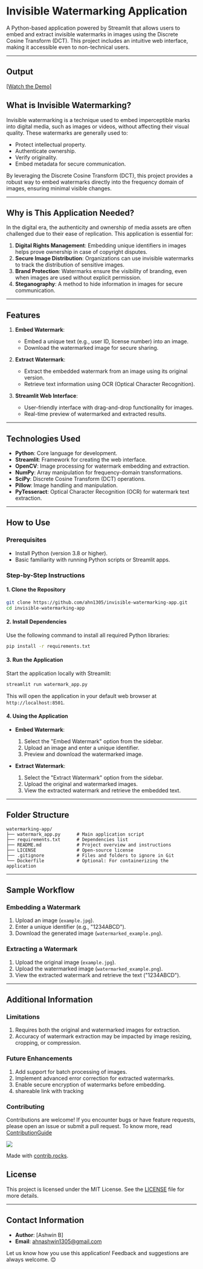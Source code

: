 # **Invisible Watermarking Application**

A Python-based application powered by Streamlit that allows users to embed and extract invisible watermarks in images using the Discrete Cosine Transform (DCT). This project includes an intuitive web interface, making it accessible even to non-technical users.

---

## Output
[[Watch the Demo]](https://www.awesomescreenshot.com/video/34551591?key=92e6f3aefc710fb0164ee6332571bfb6)


## **What is Invisible Watermarking?**

Invisible watermarking is a technique used to embed imperceptible marks into digital media, such as images or videos, without affecting their visual quality. These watermarks are generally used to:

- Protect intellectual property.
- Authenticate ownership.
- Verify originality.
- Embed metadata for secure communication.

By leveraging the Discrete Cosine Transform (DCT), this project provides a robust way to embed watermarks directly into the frequency domain of images, ensuring minimal visible changes.

---

## **Why is This Application Needed?**

In the digital era, the authenticity and ownership of media assets are often challenged due to their ease of replication. This application is essential for:

1. **Digital Rights Management**: Embedding unique identifiers in images helps prove ownership in case of copyright disputes.
2. **Secure Image Distribution**: Organizations can use invisible watermarks to track the distribution of sensitive images.
3. **Brand Protection**: Watermarks ensure the visibility of branding, even when images are used without explicit permission.
4. **Steganography**: A method to hide information in images for secure communication.

---

## **Features**

1. **Embed Watermark**:
   - Embed a unique text (e.g., user ID, license number) into an image.
   - Download the watermarked image for secure sharing.

2. **Extract Watermark**:
   - Extract the embedded watermark from an image using its original version.
   - Retrieve text information using OCR (Optical Character Recognition).

3. **Streamlit Web Interface**:
   - User-friendly interface with drag-and-drop functionality for images.
   - Real-time preview of watermarked and extracted results.

---

## **Technologies Used**

- **Python**: Core language for development.
- **Streamlit**: Framework for creating the web interface.
- **OpenCV**: Image processing for watermark embedding and extraction.
- **NumPy**: Array manipulation for frequency-domain transformations.
- **SciPy**: Discrete Cosine Transform (DCT) operations.
- **Pillow**: Image handling and manipulation.
- **PyTesseract**: Optical Character Recognition (OCR) for watermark text extraction.

---

## **How to Use**

### **Prerequisites**

- Install Python (version 3.8 or higher).
- Basic familiarity with running Python scripts or Streamlit apps.

### **Step-by-Step Instructions**

#### **1. Clone the Repository**

```bash
git clone https://github.com/ahn1305/invisible-watermarking-app.git
cd invisible-watermarking-app
```

#### **2. Install Dependencies**

Use the following command to install all required Python libraries:

```bash
pip install -r requirements.txt
```

#### **3. Run the Application**

Start the application locally with Streamlit:

```bash
streamlit run watermark_app.py
```

This will open the application in your default web browser at `http://localhost:8501`.

#### **4. Using the Application**

- **Embed Watermark**:
  1. Select the "Embed Watermark" option from the sidebar.
  2. Upload an image and enter a unique identifier.
  3. Preview and download the watermarked image.

- **Extract Watermark**:
  1. Select the "Extract Watermark" option from the sidebar.
  2. Upload the original and watermarked images.
  3. View the extracted watermark and retrieve the embedded text.

---

## **Folder Structure**

```plaintext
watermarking-app/
├── watermark_app.py      # Main application script
├── requirements.txt      # Dependencies list
├── README.md             # Project overview and instructions
├── LICENSE               # Open-source license
├── .gitignore            # Files and folders to ignore in Git
└── Dockerfile            # Optional: For containerizing the application
```

---

## **Sample Workflow**

### **Embedding a Watermark**
1. Upload an image (`example.jpg`).
2. Enter a unique identifier (e.g., "1234ABCD").
3. Download the generated image (`watermarked_example.png`).

### **Extracting a Watermark**
1. Upload the original image (`example.jpg`).
2. Upload the watermarked image (`watermarked_example.png`).
3. View the extracted watermark and retrieve the text ("1234ABCD").

---

## **Additional Information**

### **Limitations**
1. Requires both the original and watermarked images for extraction.
2. Accuracy of watermark extraction may be impacted by image resizing, cropping, or compression.

### **Future Enhancements**
1. Add support for batch processing of images.
2. Implement advanced error correction for extracted watermarks.
3. Enable secure encryption of watermarks before embedding.
4. shareable link with tracking

### **Contributing**
Contributions are welcome! If you encounter bugs or have feature requests, please open an issue or submit a pull request.
To know more, read [ContributionGuide](ContributionGuide.md)

<a href="https://github.com/ahn1305/invisible-watermarking-app/graphs/contributors">
  <img src="https://contrib.rocks/image?repo=ahn1305/invisible-watermarking-app" />
</a>

Made with [contrib.rocks](https://contrib.rocks).
## **License**

This project is licensed under the MIT License. See the [LICENSE](LICENSE) file for more details.

---

## **Contact Information**

- **Author**: [Ashwin B]
- **Email**: ahnashwin1305@gmail.com

Let us know how you use this application! Feedback and suggestions are always welcome. 😊
